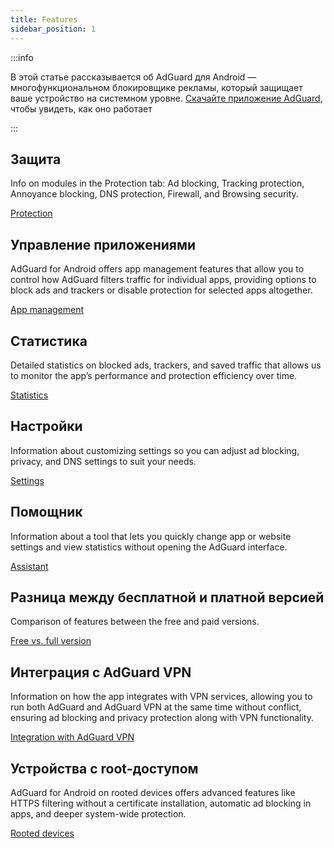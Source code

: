 ```yaml
---
title: Features
sidebar_position: 1
---
```


:::info

В этой статье рассказывается об AdGuard для Android — многофункциональном блокировщике рекламы, который защищает ваше устройство на системном уровне. [Скачайте приложение AdGuard](https://agrd.io/download-kb-adblock), чтобы увидеть, как оно работает

:::

## Защита

Info on modules in the Protection tab: Ad blocking, Tracking protection, Annoyance blocking, DNS protection, Firewall, and Browsing security.

[Protection](/adguard-for-android/features/protection/protection.md)

## Управление приложениями

AdGuard for Android offers app management features that allow you to control how AdGuard filters traffic for individual apps, providing options to block ads and trackers or disable protection for selected apps altogether.

[App management](/adguard-for-android/features/app-management.md)

## Статистика

Detailed statistics on blocked ads, trackers, and saved traffic that allows us to monitor the app’s performance and protection efficiency over time.

[Statistics](/adguard-for-android/features/statistics.md)

## Настройки

Information about customizing settings so you can adjust ad blocking, privacy, and DNS settings to suit your needs.

[Settings](/adguard-for-android/features/settings.md)

## Помощник

Information about a tool that lets you quickly change app or website settings and view statistics without opening the AdGuard interface.

[Assistant](/adguard-for-android/features/assistant.md)

## Разница между бесплатной и платной версией

Comparison of features between the free and paid versions.

[Free vs. full version](/adguard-for-android/features/free-vs-full.mdx)

## Интеграция с AdGuard VPN

Information on how the app integrates with VPN services, allowing you to run both AdGuard and AdGuard VPN at the same time without conflict, ensuring ad blocking and privacy protection along with VPN functionality.

[Integration with AdGuard VPN](/adguard-for-android/features/integration-with-vpn.md)

## Устройства с root-доступом

AdGuard for Android on rooted devices offers advanced features like HTTPS filtering without a certificate installation, automatic ad blocking in apps, and deeper system-wide protection.

[Rooted devices](/adguard-for-android/features/rooted.md)
